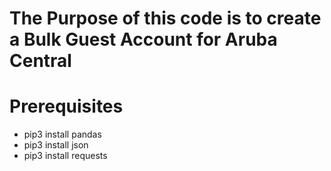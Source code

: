
# The Purpose of this code is to create a Bulk Guest Account for Aruba Central



# Prerequisites

- pip3 install pandas
- pip3 install json
- pip3 install requests
